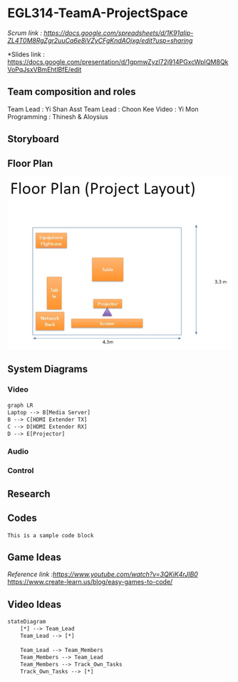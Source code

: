# EGL314-TeamA-ProjectSpace
*Scrum link : https://docs.google.com/spreadsheets/d/1K91aIip-ZL4T0M8RgZgr2uuCa6e8iVZyCFgKndAOjxg/edit?usp=sharing*

*Slides link : https://docs.google.com/presentation/d/1gpmwZyzl72j914PGxcWpIQM8QkVoPqJsxVBmEhtlBfE/edit
## Team composition and roles
Team Lead : Yi Shan
Asst Team Lead : Choon Kee
Video : Yi Mon
Programming : Thinesh & Aloysius
## Storyboard

## Floor Plan
![Alt text](imgs\floorplan.jpg)

## System Diagrams 

### Video
```mermaid
graph LR
Laptop --> B[Media Server]
B --> C[HDMI Extender TX]
C --> D[HDMI Extender RX]
D --> E[Projector]
```
### Audio

### Control

## Research 

## Codes
```
This is a sample code block

```
## Game Ideas
*Reference link :https://www.youtube.com/watch?v=3QKiK4rJIB0*
https://www.create-learn.us/blog/easy-games-to-code/

## Video Ideas


```mermaid
stateDiagram
    [*] --> Team_Lead
    Team_Lead --> [*]

    Team_Lead --> Team_Members
    Team_Members --> Team_Lead
    Team_Members --> Track_Own_Tasks
    Track_Own_Tasks --> [*]
```
